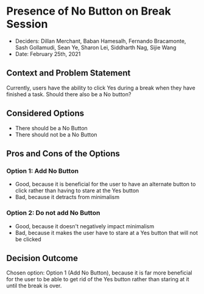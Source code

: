 # Presence of No Button on Break Session

* Deciders: Dillan Merchant, Baban Hamesalh, Fernando Bracamonte, Sash Gollamudi, Sean Ye, Sharon Lei, Siddharth Nag, Sijie Wang
* Date: February 25th, 2021

## Context and Problem Statement

Currently, users have the ability to click Yes during a break when they have finished a task. Should there also be a No button?

## Considered Options

* There should be a No Button
* There should not be a No Button

## Pros and Cons of the Options 

### Option 1: Add No Button

* Good, because it is beneficial for the user to have an alternate button to click rather than having to stare at the Yes button
* Bad, because it detracts from minimalism

### Option 2: Do not add No Button

* Good, because it doesn't negatively impact minimalism
* Bad, because it makes the user have to stare at a Yes button that will not be clicked

## Decision Outcome

Chosen option: Option 1 (Add No Button), because it is far more beneficial for the user to be able to get rid of the Yes button rather than staring at it until the break is over.
